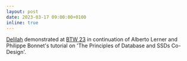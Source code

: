 ```yaml
---
layout: post
date: 2023-03-17 09:00:00+0100
inline: true
---
```


[Delilah](/projects/delilah/) demonstrated at [BTW 23](https://sites.google.com/view/btw-2023-tud) in continuation of Alberto Lerner and Philippe Bonnet's tutorial on 'The Principles of Database and SSDs Co-Design'.
